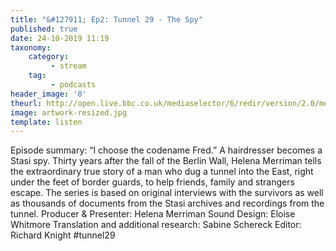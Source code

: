 ```yaml
---
title: "&#127911; Ep2: Tunnel 29 - The Spy"
published: true
date: 24-10-2019 11:19
taxonomy:
    category:
         - stream
    tag:
         - podcasts
header_image: '0'
theurl: http://open.live.bbc.co.uk/mediaselector/6/redir/version/2.0/mediaset/audio-nondrm-download/proto/http/vpid/p07r37p0.mp3
image: artwork-resized.jpg
template: listen
--- 
```

Episode summary: “I choose the codename Fred.” A hairdresser becomes a Stasi spy. Thirty years after the fall of the Berlin Wall, Helena Merriman tells the extraordinary true story of a man who dug a tunnel into the East, right under the feet of border guards, to help friends, family and strangers escape. The series is based on original interviews with the survivors as well as thousands of documents from the Stasi archives and recordings from the tunnel. Producer & Presenter: Helena Merriman Sound Design: Eloise Whitmore Translation and additional research: Sabine Schereck Editor: Richard Knight #tunnel29
